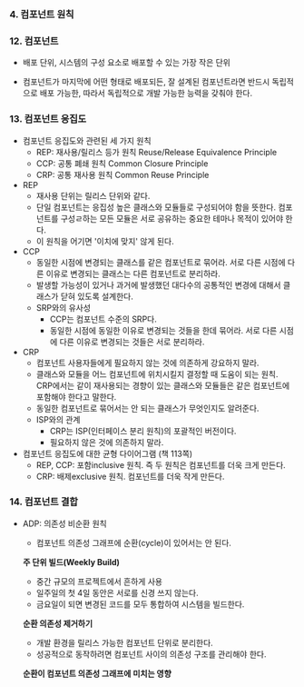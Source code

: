 ### 4. 컴포넌트 원칙

### 12. 컴포넌트

- 배포 단위, 시스템의 구성 요소로 배포할 수 있는 가장 작은 단위

- 컴포넌트가 마지막에 어떤 형태로 배포되든, 잘 설계된 컴포넌트라면 반드시 독립적으로 배포 가능한, 따라서 독립적으로 개발 가능한 능력을 갖춰야 한다.

  

### 13. 컴포넌트 응집도

- 컴포넌트 응집도와 관련된 세 가지 원칙
  - REP: 재사용/릴리스 등가 원칙 Reuse/Release Equivalence Principle
  - CCP: 공통 폐쇄 원칙 Common Closure Principle
  - CRP: 공통 재사용 원칙 Common Reuse Principle
- REP
  - 재사용 단위는 릴리스 단위와 같다.
  - 단일 컴포넌트는 응집성 높은 클래스와 모듈들로 구성되어야 함을 뜻한다. 컴포넌트를 구성ㄹ하는 모든 모듈은 서로 공유하는 중요한 테마나 목적이 있어야 한다.
  - 이 원칙을 어기면 '이치에 맞지' 않게 된다.
- CCP
  - 동일한 시점에 변경되는 클래스를 같은 컴포넌트로 묶어라. 서로 다른 시점에 다른 이유로 변경되는 클래스는 다른 컴포넌트로 분리하라.
  - 발생할 가능성이 있거나 과거에 발생했던 대다수의 공통적인 변경에 대해서 클래스가 닫혀 있도록 설계한다.
  - SRP와의 유사성
    - CCP는 컴포넌트 수준의 SRP다.
    - 동일한 시점에 동일한 이유로 변경되는 것들을 한데 묶어라. 서로 다른 시점에 다른 이유로 변경되는 것들은 서로 분리하라.
- CRP
  - 컴포넌트 사용자들에게 필요하지 않는 것에 의존하게 강요하지 말라.
  - 클래스와 모듈을 어느 컴포넌트에 위치시킬지 결정할 때 도움이 되는 원칙. CRP에서는 같이 재사용되는 경향이 있는 클래스와 모듈들은 같은 컴포넌트에 포함해야 한다고 말한다.
  - 동일한 컴포넌트로 묶어서는 안 되는 클래스가 무엇인지도 알려준다.
  - ISP와의 관계
    - CRP는 ISP(인터페이스 분리 원칙)의 포괄적인 버전이다.
    - 필요하지 않은 것에 의존하지 말라.
- 컴포넌트 응집도에 대한 균형 다이어그램 (책 113쪽)
  - REP, CCP: 포함inclusive 원칙. 즉 두 원칙은 컴포넌트를 더욱 크게 만든다.
  - CRP: 배제exclusive 원칙. 컴포넌트를 더욱 작게 만든다.



### 14. 컴포넌트 결합

- ADP: 의존성 비순환 원칙

  - 컴포넌트 의존성 그래프에 순환(cycle)이 있어서는 안 된다.

  **주 단위 빌드(Weekly Build)**

  - 중간 규모의 프로젝트에서 흔하게 사용
  - 일주일의 첫 4일 동안은 서로를 신경 쓰지 않는다.
  - 금요일이 되면 변경된 코드를 모두 통합하여 시스템을 빌드한다.

  **순환 의존성 제거하기**

  - 개발 환경을 릴리스 가능한 컴포넌트 단위로 분리한다.
  - 성공적으로 동작하려면 컴포넌트 사이의 의존성 구조를 관리해야 한다.

  **순환이 컴포넌트 의존성 그래프에 미치는 영향**

  